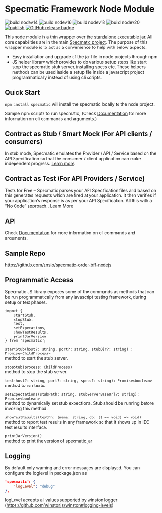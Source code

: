 # Specmatic Framework Node Module

![build nodev14](https://github.com/znsio/specmatic-node/actions/workflows/test-nodev14.yml/badge.svg)
![build nodev16](https://github.com/znsio/specmatic-node/actions/workflows/test-nodev16.yml/badge.svg)
![build nodev18](https://github.com/znsio/specmatic-node/actions/workflows/test-nodev18.yml/badge.svg)
![build nodev20](https://github.com/znsio/specmatic-node/actions/workflows/test-nodev20.yml/badge.svg)
[![publish](https://github.com/znsio/specmatic-node/actions/workflows/npm-publish.yml/badge.svg)](https://www.npmjs.com/package/specmatic)
[![GitHub release badge](https://badgen.net/github/release/znsio/specmatic-node/master)](https://github.com/znsio/specmatic-node/releases/latest)

This node module is a thin wrapper over the [standalone executable jar](https://specmatic.in/getting_started.html#setup). All core capabilities are in the main [Specmatic project](https://github.com/znsio/specmatic). The purpose of this wrapper module is to act as a convenience to help with below aspects.

-   Easy installation and upgrade of the jar file in node projects through npm
-   JS helper library which provides to do various setup steps like start, stop the specmatic stub server, installing specs etc. These helpers methods can be used inside a setup file inside a javascript project programmatically instead of using cli scripts.

## Quick Start

`npm install specmatic` will install the specmatic locally to the node project.

Sample npm scripts to run specmatic, (Check [Documentation](https://specmatic.in/documentation.html) for more information on cli commands and arguments.)

## Contract as Stub / Smart Mock (For API clients / consumers)

In stub mode, Specmatic emulates the Provider / API / Service based on the API Specification so that the consumer / client application can make independent progress. [Learn more](https://specmatic.in/#contract-as-stub).

## Contract as Test (For API Providers / Service)

Tests for Free – Specmatic parses your API Specification files and based on this generates requests which are fired at your application. It then verifies if your application’s response is as per your API Specification. All this with a “No Code” approach.. [Learn More](https://specmatic.in/#contract-as-test)

## API

Check [Documentation](https://specmatic.in/documentation.html) for more information on cli commands and arguments.

## Sample Repo

https://github.com/znsio/specmatic-order-bff-nodejs

## Programmatic Access

Specmatic JS library exposes some of the commands as methods that can be run programmatically from any javascript testing framework, during setup or test phases.

```
import {
    startStub,
    stopStub,
    test,
    setExpecations,
    showTestResults,
    printJarVersion
} from 'specmatic';
```

`startStub(host?: string, port?: string, stubDir?: string) : Promise<ChildProcess>` <br />
method to start the stub server.

`stopStub(process: ChildProcess)` <br />
method to stop the stub server.

`test(host?: string, port?: string, specs?: string): Promise<boolean>` <br />
method to run tests.

`setExpectations(stubPath: string, stubServerBaseUrl?: string): Promise<boolean>` <br />
method to dynamically set stub expectiona. Stub should be running before invoking this method.

`showTestResults(testFn: (name: string, cb: () => void) => void)` <br />
method to report test results in any framework so that it shows up in IDE test results interface.

`printJarVersion()` <br />
method to print the version of specmatic.jar

## Logging

By default only warning and error messages are displayed. You can configure the loglevel in package.json as

```json
"specmatic": {
    "logLevel": "debug"
},
```

logLevel accepts all values supported by winston logger (https://github.com/winstonjs/winston#logging-levels)

